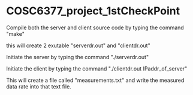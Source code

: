# COSC6377_project_1stCheckPoint

Compile both the server and client source code by typing the command "make"

this will create 2 exutable "serverdr.out" and "clientdr.out"

Initiate the server by typing the command "./serverdr.out"

Initiate the client by typing the command "./clientdr.out IPaddr_of_server"

This will create a file called "measurements.txt" and write the measured data rate into that text file. 
